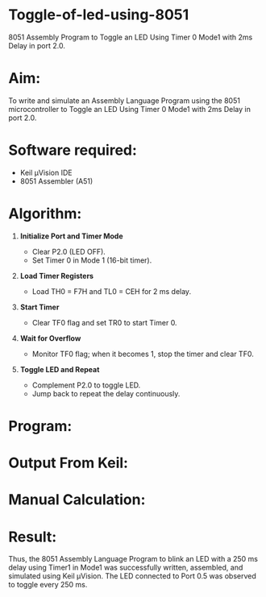 # Toggle-of-led-using-8051

8051 Assembly Program to Toggle an LED Using Timer 0 Mode1 with 2ms Delay in port 2.0.

# Aim:
To write and simulate an Assembly Language Program using the 8051 microcontroller to Toggle an LED Using Timer 0 Mode1 with 2ms Delay in port 2.0.
# Software required:
* Keil µVision IDE
* 8051 Assembler (A51)

# Algorithm:

1. **Initialize Port and Timer Mode**
   * Clear P2.0 (LED OFF).
   * Set Timer 0 in Mode 1 (16-bit timer).

2. **Load Timer Registers**
   * Load TH0 = F7H and TL0 = CEH for 2 ms delay.

3. **Start Timer**
   * Clear TF0 flag and set TR0 to start Timer 0.

4. **Wait for Overflow**
   * Monitor TF0 flag; when it becomes 1, stop the timer and clear TF0.

5. **Toggle LED and Repeat**
   * Complement P2.0 to toggle LED.
   * Jump back to repeat the delay continuously.

# Program:




# Output From Keil:






# Manual Calculation:



# Result:
Thus, the 8051 Assembly Language Program to blink an LED with a 250 ms delay using Timer1 in Mode1 was successfully written, assembled, and simulated using Keil µVision.
The LED connected to Port 0.5 was observed to toggle every 250 ms.

  

